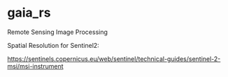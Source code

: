 # gaia_rs

Remote Sensing Image Processing

Spatial Resolution for Sentinel2:

https://sentinels.copernicus.eu/web/sentinel/technical-guides/sentinel-2-msi/msi-instrument
